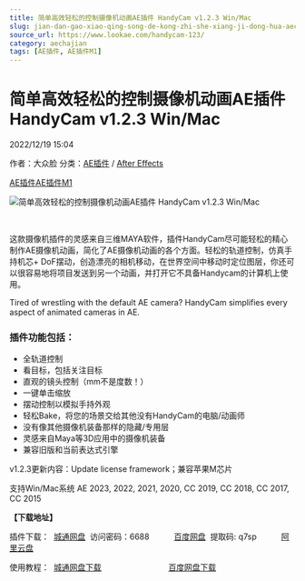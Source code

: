 ```yaml
---
title: 简单高效轻松的控制摄像机动画AE插件 HandyCam v1.2.3 Win/Mac
slug: jian-dan-gao-xiao-qing-song-de-kong-zhi-she-xiang-ji-dong-hua-aecha-jian-handycam-v1-2-3-win-mac
source_url: https://www.lookae.com/handycam-123/
category: aechajian
tags: [AE插件, AE插件M1]
---
```

# 简单高效轻松的控制摄像机动画AE插件 HandyCam v1.2.3 Win/Mac

2022/12/19 15:04

作者：大众脸
分类：[AE插件](https://www.lookae.com/after-effects/aechajian/) / [After Effects](https://www.lookae.com/after-effects/)

[AE插件](https://www.lookae.com/tag/ae%e6%8f%92%e4%bb%b6/)[AE插件M1](https://www.lookae.com/tag/aem1/)

![简单高效轻松的控制摄像机动画AE插件 HandyCam v1.2.3 Win/Mac](https://www.lookae.com/wp-content/uploads/2019/07/HandyCam.jpg "简单高效轻松的控制摄像机动画AE插件 HandyCam v1.2.3 Win/Mac-LookAE.com")

﻿

这款摄像机插件的灵感来自三维MAYA软件，插件HandyCam尽可能轻松的精心制作AE摄像机动画，简化了AE摄像机动画的各个方面。轻松的轨道控制，仿真手持机芯+ DoF摆动，创造漂亮的相机移动，在世界空间中移动时定位图层，你还可以很容易地将项目发送到另一个动画，并打开它不具备Handycam的计算机上使用。

Tired of wrestling with the default AE camera? HandyCam simplifies every aspect of animated cameras in AE.

### 插件功能包括：

* 全轨道控制
* 看目标，包括关注目标
* 直观的镜头控制（mm不是度数！）
* 一键单击缩放
* 摆动控制以模拟手持外观
* 轻松Bake，将您的场景交给其他没有HandyCam的电脑/动画师
* 没有像其他摄像机装备那样的隐藏/专用层
* 灵感来自Maya等3D应用中的摄像机装备
* 兼容旧版和当前表达式引擎

v1.2.3更新内容：Update license framework；兼容苹果M芯片

支持Win/Mac系统 AE 2023, 2022, 2021, 2020, CC 2019, CC 2018, CC 2017, CC 2015

**【下载地址】**

插件下载：  [城通网盘](https://url70.ctfile.com/f/2827370-751083828-a6dac1?p=4431)  访问密码：6688           [百度网盘](https://pan.baidu.com/s/1blCU5KgtM9HsQApwMTasgQ?pwd=q7sp)  提取码: q7sp           [阿里云盘](https://www.aliyundrive.com/s/zCjv6yLAPdt)

使用教程：  [城通网盘下载](https://tc5.us/file/680462-404002971)                              [百度网盘下载](https://pan.baidu.com/s/13Fa7R7KEA2zSdry7bfhntQ)
